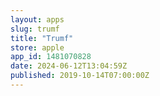 ```yaml
---
layout: apps
slug: trumf
title: "Trumf"
store: apple
app_id: 1481070828
date: 2024-06-12T13:04:59Z
published: 2019-10-14T07:00:00Z
---
```

